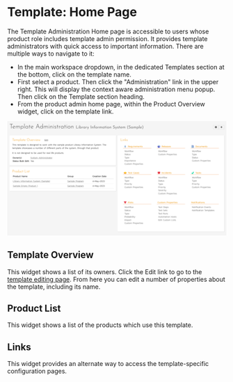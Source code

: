 # Template: Home Page
The Template Administration Home page is accessible to users whose product role includes template admin permission. It provides template administrators with quick access to important information. There are multiple ways to navigate to it: 

- In the main workspace dropdown, in the dedicated Templates section at the bottom, click on the template name.
- First select a product. Then click the "Administration" link in the upper right. This will display the context aware administration menu popup. Then click on the Template section heading. 
- From the product admin home page, within the Product Overview widget, click on the template link.

![](img/Template_Admin_Home.png)

## Template Overview
This widget shows a list of its owners. Click the Edit link to go to the [template editing page](System-Workspaces.md/#viewedit-templates). From here you can edit a number of properties about the template, including its name.

## Product List
This widget shows a list of the products which use this template.

## Links
This widget provides an alternate way to access the template-specific configuration pages.



